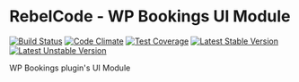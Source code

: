 # RebelCode - WP Bookings UI Module

[![Build Status](https://travis-ci.org/rebelcode/rcmod-wp-bookings-ui.svg?branch=develop)](https://travis-ci.org/rebelcode/rcmod-wp-bookings-ui)
[![Code Climate](https://codeclimate.com/github/rebelcode/rcmod-wp-bookings-ui/badges/gpa.svg)](https://codeclimate.com/github/rebelcode/rcmod-wp-bookings-ui)
[![Test Coverage](https://codeclimate.com/github/rebelcode/rcmod-wp-bookings-ui/badges/coverage.svg)](https://codeclimate.com/github/rebelcode/rcmod-wp-bookings-ui/coverage)
[![Latest Stable Version](https://poser.pugx.org/rebelcode/rcmod-wp-bookings-ui/version)](https://packagist.org/packages/rebelcode/rcmod-wp-bookings-ui)
[![Latest Unstable Version](https://poser.pugx.org/rebelcode/rcmod-wp-bookings-ui/v/unstable)](https://packagist.org/packages/rebelcode/rcmod-wp-bookings-ui)

WP Bookings plugin's UI Module
